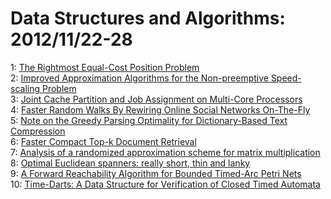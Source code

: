# Data Structures and Algorithms: 2012/11/22-28  
1: [The Rightmost Equal-Cost Position Problem](https://doi.org/10.48550/arXiv.1211.5108)  
2: [Improved Approximation Algorithms for the Non-preemptive Speed-scaling  Problem](https://doi.org/10.48550/arXiv.1209.6481)  
3: [Joint Cache Partition and Job Assignment on Multi-Core Processors](https://doi.org/10.48550/arXiv.1210.4053)  
4: [Faster Random Walks By Rewiring Online Social Networks On-The-Fly](https://doi.org/10.48550/arXiv.1211.5184)  
5: [Note on the Greedy Parsing Optimality for Dictionary-Based Text  Compression](https://doi.org/10.48550/arXiv.1211.5350)  
6: [Faster Compact Top-k Document Retrieval](https://doi.org/10.48550/arXiv.1211.5353)  
7: [Analysis of a randomized approximation scheme for matrix multiplication](https://doi.org/10.48550/arXiv.1211.5414)  
8: [Optimal Euclidean spanners: really short, thin and lanky](https://doi.org/10.48550/arXiv.1207.1831)  
9: [A Forward Reachability Algorithm for Bounded Timed-Arc Petri Nets](https://doi.org/10.48550/arXiv.1211.6194)  
10: [Time-Darts: A Data Structure for Verification of Closed Timed Automata](https://doi.org/10.48550/arXiv.1211.6195)  